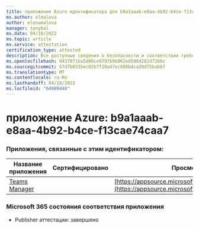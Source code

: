 ```yaml
---
title: приложение Azure идентификатора для b9a1aaab-e8aa-4b92-b4ce-f13cae74caa7
ms.author: elmalova
author: elenamalova
manager: tonybal
ms.date: 04/18/2022
ms.topic: article
ms.service: attestation
certification_type: attested
description: Все доступные сведения о безопасности и соответствии требованиям для b9a1aaab-e8aa-4b92-b4ce-f13cae74caa7.
ms.openlocfilehash: 9437071ba5d09ce9797b9b062ed508d282d726bc
ms.sourcegitcommit: 57d7b0335ec02b7f20a47ec888b4ca39d75bab67
ms.translationtype: MT
ms.contentlocale: ru-RU
ms.lasthandoff: 04/18/2022
ms.locfileid: "64909448"
---
```

# <a name="azure-app-id-b9a1aaab-e8aa-4b92-b4ce-f13cae74caa7"></a>приложение Azure: b9a1aaab-e8aa-4b92-b4ce-f13cae74caa7


### <a name="apps-associated-with-this-id"></a>Приложения, связанные с этим идентификатором:
| **Название приложения** | **Сертифицировано** | **Просмотр в AppSource** |
|--------------|---------------|-----------------------|
| [Teams Manager](../forward/WA200000764.md) |  | [https://appsource.microsoft.com/product/office/WA200000764](https://appsource.microsoft.com/product/office/WA200000764) |

### <a name="microsoft-365-app-compliance-status"></a>Microsoft 365 состояния соответствия приложения
- Publisher аттестации: завершено
